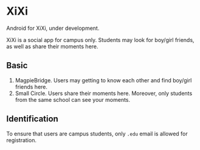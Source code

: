 # XiXi
Android for XiXi, under development.

XiXi is a social app for campus only. Students may look for boy/girl friends, as well as share their moments here.

## Basic
1. MagpieBridge. Users may getting to know each other and find boy/girl friends here.
2. Small Circle. Users share their moments here. Moreover, only students from the same school can see your moments.

## Identification
To ensure that users are campus students, only `.edu` email is allowed for registration.
